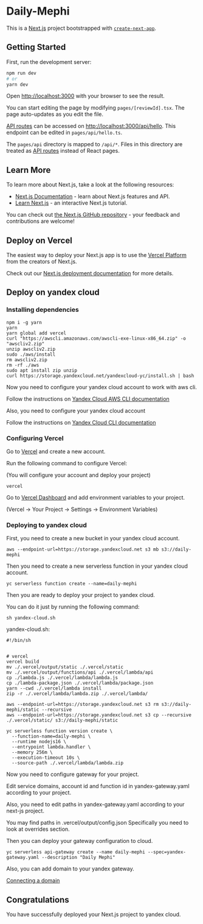 # Daily-Mephi

This is a [Next.js](https://nextjs.org/) project bootstrapped
with [`create-next-app`](https://github.com/vercel/next.js/tree/canary/packages/create-next-app).

## Getting Started

First, run the development server:

```bash
npm run dev
# or
yarn dev
```

Open [http://localhost:3000](http://localhost:3000) with your browser to see the result.

You can start editing the page by modifying `pages/[reviewId].tsx`. The page auto-updates as you edit the file.

[API routes](https://nextjs.org/docs/api-routes/introduction) can be accessed
on [http://localhost:3000/api/hello](http://localhost:3000/api/hello). This endpoint can be edited
in `pages/api/hello.ts`.

The `pages/api` directory is mapped to `/api/*`. Files in this directory are treated
as [API routes](https://nextjs.org/docs/api-routes/introduction) instead of React pages.

## Learn More

To learn more about Next.js, take a look at the following resources:

- [Next.js Documentation](https://nextjs.org/docs) - learn about Next.js features and API.
- [Learn Next.js](https://nextjs.org/learn) - an interactive Next.js tutorial.

You can check out [the Next.js GitHub repository](https://github.com/vercel/next.js/) - your feedback and contributions
are welcome!

## Deploy on Vercel

The easiest way to deploy your Next.js app is to use
the [Vercel Platform](https://vercel.com/new?utm_medium=default-template&filter=next.js&utm_source=create-next-app&utm_campaign=create-next-app-readme)
from the creators of Next.js.

Check out our [Next.js deployment documentation](https://nextjs.org/docs/deployment) for more details.

## Deploy on yandex cloud


### Installing dependencies

```shell
npm i -g yarn
yarn
yarn global add vercel
curl "https://awscli.amazonaws.com/awscli-exe-linux-x86_64.zip" -o "awscliv2.zip"
unzip awscliv2.zip
sudo ./aws/install
rm awscliv2.zip
rm -rf ./aws
sudo apt install zip unzip 
curl https://storage.yandexcloud.net/yandexcloud-yc/install.sh | bash
```

Now you need to configure your yandex cloud account to work with aws cli.

Follow the instructions on [Yandex Cloud AWS CLI documentation](https://cloud.yandex.ru/docs/storage/tools/aws-cli)

Also, you need to configure your yandex cloud account

Follow the instructions on [Yandex Cloud CLI documentation](https://cloud.yandex.com/en-ru/docs/cli/quickstart#install)

### Configuring Vercel

Go to [Vercel](https://vercel.com) and create a new account.


Run the following command to configure Vercel:

(You will configure your account and deploy your project)

```shell
vercel
```

Go to [Vercel Dashboard](https://vercel.com/dashboard) and add environment variables to your project.

(Vercel -> Your Project -> Settings -> Environment Variables)

### Deploying to yandex cloud

First, you need to create a new bucket in your yandex cloud account.

```shell
aws --endpoint-url=https://storage.yandexcloud.net s3 mb s3://daily-mephi
```

Then you need to create a new serverless function in your yandex cloud account.

```shell
yc serverless function create --name=daily-mephi
```

Then you are ready to deploy your project to yandex cloud.

You can do it just by running the following command:

```shell
sh yandex-cloud.sh
```

yandex-cloud.sh:
```shell
#!/bin/sh


# vercel
vercel build
mv ./.vercel/output/static ./.vercel/static
mv ./.vercel/output/functions/api ./.vercel/lambda/api
cp ./lambda.js ./.vercel/lambda/lambda.js
cp ./lambda-package.json ./.vercel/lambda/package.json
yarn --cwd ./.vercel/lambda install
zip -r ./.vercel/lambda/lambda.zip ./.vercel/lambda/

aws --endpoint-url=https://storage.yandexcloud.net s3 rm s3://daily-mephi/static --recursive
aws --endpoint-url=https://storage.yandexcloud.net s3 cp --recursive ./.vercel/static/ s3://daily-mephi/static

yc serverless function version create \
  --function-name=daily-mephi \
  --runtime nodejs16 \
  --entrypoint lambda.handler \
  --memory 256m \
  --execution-timeout 10s \
  --source-path ./.vercel/lambda/lambda.zip
```

Now you need to configure gateway for your project.

Edit service domains, account id and function id in yandex-gateway.yaml
according to your project.

Also, you need to edit paths in yandex-gateway.yaml according to your next-js project.

You may find paths in .vercel/output/config.json
Specifically you need to look at overrides section.

Then you can deploy your gateway configuration to cloud.

```shell
yc serverless api-gateway create --name daily-mephi --spec=yandex-gateway.yaml --description "Daily Mephi"
```

Also, you can add domain to your yandex gateway.

[Connecting a domain](https://cloud.yandex.com/en-ru/docs/api-gateway/operations/api-gw-domains)

## Congratulations

You have successfully deployed your Next.js project to yandex cloud.
